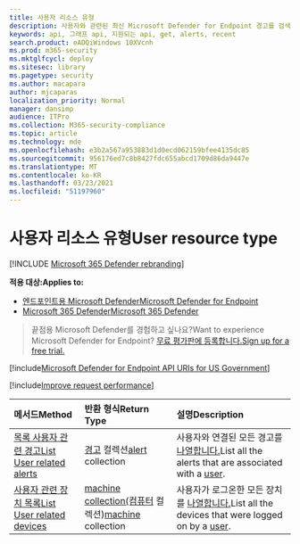 ```yaml
---
title: 사용자 리소스 유형
description: 사용자와 관련된 최신 Microsoft Defender for Endpoint 경고를 검색합니다.
keywords: api, 그래프 api, 지원되는 api, get, alerts, recent
search.product: eADQiWindows 10XVcnh
ms.prod: m365-security
ms.mktglfcycl: deploy
ms.sitesec: library
ms.pagetype: security
ms.author: macapara
author: mjcaparas
localization_priority: Normal
manager: dansimp
audience: ITPro
ms.collection: M365-security-compliance
ms.topic: article
ms.technology: mde
ms.openlocfilehash: e3b2a567a953883d1d0ecd062159bfee4135dc85
ms.sourcegitcommit: 956176ed7c8b8427fdc655abcd1709d86da9447e
ms.translationtype: MT
ms.contentlocale: ko-KR
ms.lasthandoff: 03/23/2021
ms.locfileid: "51197960"
---
```

# <a name="user-resource-type"></a><span data-ttu-id="6a21c-104">사용자 리소스 유형</span><span class="sxs-lookup"><span data-stu-id="6a21c-104">User resource type</span></span>

[!INCLUDE [Microsoft 365 Defender rebranding](../../includes/microsoft-defender.md)]

<span data-ttu-id="6a21c-105">**적용 대상:**</span><span class="sxs-lookup"><span data-stu-id="6a21c-105">**Applies to:**</span></span>
- [<span data-ttu-id="6a21c-106">엔드포인트용 Microsoft Defender</span><span class="sxs-lookup"><span data-stu-id="6a21c-106">Microsoft Defender for Endpoint</span></span>](https://go.microsoft.com/fwlink/?linkid=2154037)
- [<span data-ttu-id="6a21c-107">Microsoft 365 Defender</span><span class="sxs-lookup"><span data-stu-id="6a21c-107">Microsoft 365 Defender</span></span>](https://go.microsoft.com/fwlink/?linkid=2118804)

> <span data-ttu-id="6a21c-108">끝점용 Microsoft Defender를 경험하고 싶나요?</span><span class="sxs-lookup"><span data-stu-id="6a21c-108">Want to experience Microsoft Defender for Endpoint?</span></span> [<span data-ttu-id="6a21c-109">무료 평가판에 등록합니다.</span><span class="sxs-lookup"><span data-stu-id="6a21c-109">Sign up for a free trial.</span></span>](https://www.microsoft.com/microsoft-365/windows/microsoft-defender-atp?ocid=docs-wdatp-exposedapis-abovefoldlink) 

[!include[Microsoft Defender for Endpoint API URIs for US Government](../../includes/microsoft-defender-api-usgov.md)]

[!include[Improve request performance](../../includes/improve-request-performance.md)]


<span data-ttu-id="6a21c-110">메서드</span><span class="sxs-lookup"><span data-stu-id="6a21c-110">Method</span></span>|<span data-ttu-id="6a21c-111">반환 형식</span><span class="sxs-lookup"><span data-stu-id="6a21c-111">Return Type</span></span> |<span data-ttu-id="6a21c-112">설명</span><span class="sxs-lookup"><span data-stu-id="6a21c-112">Description</span></span>
:---|:---|:---
[<span data-ttu-id="6a21c-113">목록 사용자 관련 경고</span><span class="sxs-lookup"><span data-stu-id="6a21c-113">List User related alerts</span></span>](get-user-related-alerts.md) | <span data-ttu-id="6a21c-114">[경고](alerts.md) 컬렉션</span><span class="sxs-lookup"><span data-stu-id="6a21c-114">[alert](alerts.md) collection</span></span> |  <span data-ttu-id="6a21c-115">사용자와 연결된 모든 경고를 [나열합니다.](user.md)</span><span class="sxs-lookup"><span data-stu-id="6a21c-115">List all the alerts that are associated with a [user](user.md).</span></span>
[<span data-ttu-id="6a21c-116">사용자 관련 장치 목록</span><span class="sxs-lookup"><span data-stu-id="6a21c-116">List User related devices</span></span>](get-user-related-machines.md) | <span data-ttu-id="6a21c-117">[machine collection(컴퓨터](machine.md) 컬렉션)</span><span class="sxs-lookup"><span data-stu-id="6a21c-117">[machine](machine.md) collection</span></span> | <span data-ttu-id="6a21c-118">사용자가 로그온한 모든 장치를 [나열합니다.](user.md)</span><span class="sxs-lookup"><span data-stu-id="6a21c-118">List all the devices that were logged on by a [user](user.md).</span></span>
